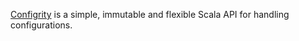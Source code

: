 [Configrity](https://github.com/paradigmatic/Configrity) is a simple, immutable and flexible Scala API for handling configurations.
